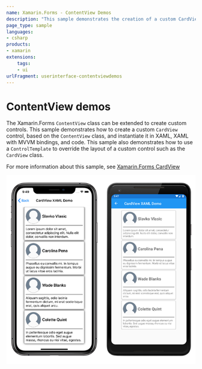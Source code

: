```yaml
---
name: Xamarin.Forms - ContentView Demos
description: "This sample demonstrates the creation of a custom CardView control using the Xamarin.Forms ContentView class (UI)."
page_type: sample
languages:
- csharp
products:
- xamarin
extensions:
    tags:
    - ui
urlFragment: userinterface-contentviewdemos
---
```

# ContentView demos

The Xamarin.Forms `ContentView` class can be extended to create custom controls. This sample demonstrates how to create a custom `CardView` control, based on the `ContentView` class, and instantiate it in XAML, XAML with MVVM bindings, and code. This sample also demonstrates how to use a `ControlTemplate` to override the layout of a custom control such as the `CardView` class.

For more information about this sample, see [Xamarin.Forms CardView](https://docs.microsoft.com/xamarin/xamarin-forms/user-interface/layouts/contentview)

![CardView Demo application screenshot](Screenshots/cardview-list.png "CardView demo application screenshot")
